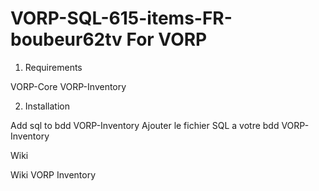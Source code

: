 # VORP-SQL-615-items-FR-boubeur62tv For VORP

1. Requirements

VORP-Core
VORP-Inventory

2. Installation

Add sql to bdd VORP-Inventory
Ajouter le fichier SQL a votre bdd VORP-Inventory

Wiki

Wiki VORP Inventory


